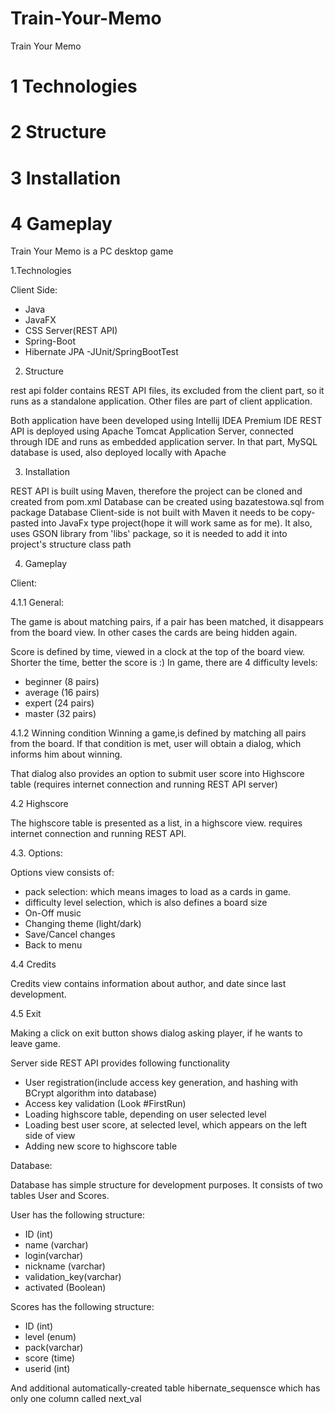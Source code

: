 # Train-Your-Memo
Train Your Memo 
# 1 Technologies
# 2 Structure
# 3 Installation
# 4 Gameplay 
Train Your Memo is a PC desktop game

1.Technologies

Client Side:
- Java
- JavaFX
- CSS
Server(REST API)
- Spring-Boot
- Hibernate JPA
-JUnit/SpringBootTest

2. Structure

rest api folder contains REST API files, its excluded from the client part, so it runs as a standalone application.
Other files are part of client application.

Both application have been developed using Intellij IDEA Premium IDE
REST API is deployed using Apache Tomcat Application Server, connected through IDE and runs as embedded application server.
In that part, MySQL database is used, also deployed locally with Apache

3. Installation

REST API is built using Maven, therefore the project can be cloned and created from pom.xml
Database can be created using bazatestowa.sql from package Database
Client-side is not built with Maven it needs to be copy-pasted into JavaFx type project(hope it will work same as for me). It also, uses GSON library from 'libs' package, so it is needed to add it into project's structure class path

4. Gameplay

Client:

4.1.1 General:

The game is about matching pairs, if a pair has been matched, it disappears from the board view. In other cases the cards are being hidden again.

Score is defined by time, viewed in a clock at the top of the board view. Shorter the time, better the score is :)
In game, there are 4 difficulty levels:

- beginner (8 pairs)
- average (16 pairs)
- expert (24 pairs)
- master (32 pairs)

4.1.2 Winning condition
Winning a game,is defined by matching all pairs from the board. If that condition is met, user will obtain a dialog, which informs him about winning.

That dialog also provides an option to submit user score into Highscore table (requires internet connection and running REST API server)

4.2 Highscore

The highscore table is presented as a list, in a highscore view. requires internet connection and running REST API.

4.3. Options:

Options view consists of:
- pack selection: which means images to load as a cards in game.
- difficulty level selection, which is also defines a board size 
- On-Off music 
- Changing theme (light/dark)
- Save/Cancel changes
- Back to menu

4.4 Credits 

Credits view contains information about author, and date since last development.

4.5 Exit 

Making a click on exit button shows dialog asking player, if he wants to leave game.

Server side
REST API provides following functionality
- User registration(include access key generation, and hashing with BCrypt algorithm into database)
- Access key validation (Look #FirstRun)
- Loading highscore table, depending on user selected level
- Loading best user score, at selected level, which appears on the left side of view
- Adding new score to highscore table

Database:

Database has simple structure for development purposes.
It consists of two tables User and Scores.

User has the following structure:
- ID (int)
- name (varchar)
- login(varchar)
- nickname (varchar)
- validation_key(varchar)
- activated (Boolean)

Scores has the following structure:
- ID (int)
- level (enum)
- pack(varchar)
- score (time)
- userid (int) 

And additional automatically-created table hibernate_sequensce which has only one column called next_val



